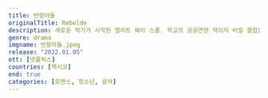 ```yaml
---
title: 반항아들
originalTitle: Rebelde
description: 새로운 학기가 시작된 엘리트 웨이 스쿨. 학교의 공공연한 적이자 비밀 클럽인 '로히아'가 움직임을 개시한다. 1학년 새내기들의 음악을 향한 꿈과 희망을 짓밟고자.
genre: drama
imgname: 반항아들.jpeg
release: "2022.01.05"
ott: [넷플릭스]
countries: [멕시코]
end: true
categories: [로맨스, 청소년, 음악]
---
```

